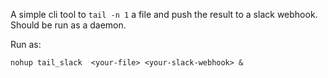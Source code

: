 A simple cli tool to `tail -n 1` a file and push the result to a slack webhook. Should be run as a daemon.

Run as:

```slack
nohup tail_slack  <your-file> <your-slack-webhook> &
```